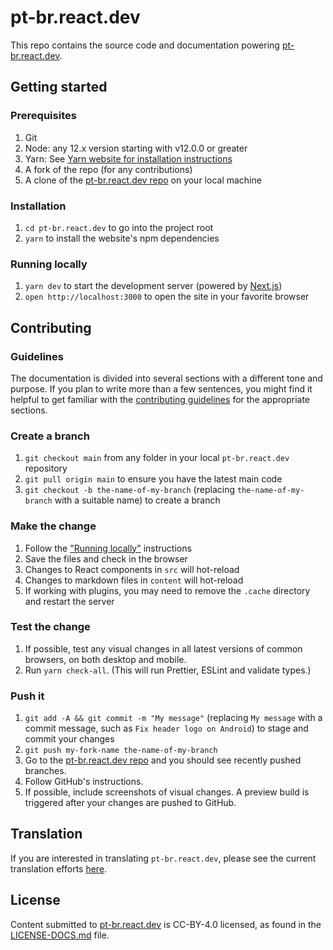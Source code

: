 # pt-br.react.dev

This repo contains the source code and documentation powering [pt-br.react.dev](https://pt-br.react.dev/).

## Getting started

### Prerequisites

1. Git
1. Node: any 12.x version starting with v12.0.0 or greater
1. Yarn: See [Yarn website for installation instructions](https://yarnpkg.com/lang/en/docs/install/)
1. A fork of the repo (for any contributions)
1. A clone of the [pt-br.react.dev repo](https://github.com/reactjs/pt-br.reactjs.org) on your local machine

### Installation

1. `cd pt-br.react.dev` to go into the project root
2. `yarn` to install the website's npm dependencies

### Running locally

1. `yarn dev` to start the development server (powered by [Next.js](https://nextjs.org/))
1. `open http://localhost:3000` to open the site in your favorite browser

## Contributing

### Guidelines

The documentation is divided into several sections with a different tone and purpose. If you plan to write more than a few sentences, you might find it helpful to get familiar with the [contributing guidelines](https://github.com/reactjs/pt-br.reactjs.org/blob/main/CONTRIBUTING.md#guidelines-for-text) for the appropriate sections.

### Create a branch

1. `git checkout main` from any folder in your local `pt-br.react.dev` repository
1. `git pull origin main` to ensure you have the latest main code
1. `git checkout -b the-name-of-my-branch` (replacing `the-name-of-my-branch` with a suitable name) to create a branch

### Make the change

1. Follow the ["Running locally"](#running-locally) instructions
1. Save the files and check in the browser
1. Changes to React components in `src` will hot-reload
1. Changes to markdown files in `content` will hot-reload
1. If working with plugins, you may need to remove the `.cache` directory and restart the server

### Test the change

1. If possible, test any visual changes in all latest versions of common browsers, on both desktop and mobile.
2. Run `yarn check-all`. (This will run Prettier, ESLint and validate types.)

### Push it

1. `git add -A && git commit -m "My message"` (replacing `My message` with a commit message, such as `Fix header logo on Android`) to stage and commit your changes
1. `git push my-fork-name the-name-of-my-branch`
1. Go to the [pt-br.react.dev repo](https://github.com/reactjs/pt-br.reactjs.org) and you should see recently pushed branches.
1. Follow GitHub's instructions.
1. If possible, include screenshots of visual changes. A preview build is triggered after your changes are pushed to GitHub.

## Translation

If you are interested in translating `pt-br.react.dev`, please see the current translation efforts [here](https://github.com/reactjs/pt-br.reactjs.org/issues/555).

## License

Content submitted to [pt-br.react.dev](https://pt-br.react.dev/) is CC-BY-4.0 licensed, as found in the [LICENSE-DOCS.md](https://github.com/reactjs/pt-br.reactjs.org/blob/main/LICENSE-DOCS.md) file.
